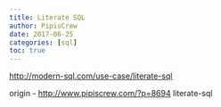 ```yaml
---
title: Literate SQL
author: PipisCrew
date: 2017-06-25
categories: [sql]
toc: true
---
```


http://modern-sql.com/use-case/literate-sql

origin - http://www.pipiscrew.com/?p=8694 literate-sql